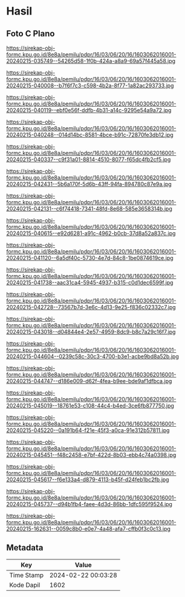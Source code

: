 # Hasil

## Foto C Plano

https://sirekap-obj-formc.kpu.go.id/8e8a/pemilu/pdpr/16/03/06/20/16/1603062016001-20240215-035749--54265d58-1f0b-424a-a8a9-69a57f445a58.jpg

https://sirekap-obj-formc.kpu.go.id/8e8a/pemilu/pdpr/16/03/06/20/16/1603062016001-20240215-040008--b7f6f7c3-c598-4b2a-8f77-1a82ac293733.jpg

https://sirekap-obj-formc.kpu.go.id/8e8a/pemilu/pdpr/16/03/06/20/16/1603062016001-20240215-040119--ebf0e56f-ddfb-4b31-a14c-9295e54a9a72.jpg

https://sirekap-obj-formc.kpu.go.id/8e8a/pemilu/pdpr/16/03/06/20/16/1603062016001-20240215-040248--014d14bc-8581-4bce-b91c-72870fe3db12.jpg

https://sirekap-obj-formc.kpu.go.id/8e8a/pemilu/pdpr/16/03/06/20/16/1603062016001-20240215-040337--c9f31a01-8814-4510-8077-f65dc4fb2cf5.jpg

https://sirekap-obj-formc.kpu.go.id/8e8a/pemilu/pdpr/16/03/06/20/16/1603062016001-20240215-042431--5b6a170f-5d6b-43ff-94fa-894780c87e9a.jpg

https://sirekap-obj-formc.kpu.go.id/8e8a/pemilu/pdpr/16/03/06/20/16/1603062016001-20240215-042131--c6f74418-7341-48fd-8e68-585e3658314b.jpg

https://sirekap-obj-formc.kpu.go.id/8e8a/pemilu/pdpr/16/03/06/20/16/1603062016001-20240215-040615--e92d6281-a91c-4962-b0cb-37d8a52a837c.jpg

https://sirekap-obj-formc.kpu.go.id/8e8a/pemilu/pdpr/16/03/06/20/16/1603062016001-20240215-041120--6a5df40c-5730-4e7d-84c8-1be0874619ce.jpg

https://sirekap-obj-formc.kpu.go.id/8e8a/pemilu/pdpr/16/03/06/20/16/1603062016001-20240215-041738--aac31ca4-5945-4937-b315-c0d1dec6599f.jpg

https://sirekap-obj-formc.kpu.go.id/8e8a/pemilu/pdpr/16/03/06/20/16/1603062016001-20240215-042728--73567b7d-3e6c-4d13-9e25-f836c02332c7.jpg

https://sirekap-obj-formc.kpu.go.id/8e8a/pemilu/pdpr/16/03/06/20/16/1603062016001-20240215-043018--d04844e4-2e57-4959-8dc9-b8c7a29c16f7.jpg

https://sirekap-obj-formc.kpu.go.id/8e8a/pemilu/pdpr/16/03/06/20/16/1603062016001-20240215-044604--0239c58c-30c3-4700-b3e1-acbe9bd8a52b.jpg

https://sirekap-obj-formc.kpu.go.id/8e8a/pemilu/pdpr/16/03/06/20/16/1603062016001-20240215-044747--d186e009-d62f-4fea-b9ee-bde9af1dfbca.jpg

https://sirekap-obj-formc.kpu.go.id/8e8a/pemilu/pdpr/16/03/06/20/16/1603062016001-20240215-045019--18761e53-c108-44c4-b4ed-3ce6fb877750.jpg

https://sirekap-obj-formc.kpu.go.id/8e8a/pemilu/pdpr/16/03/06/20/16/1603062016001-20240215-045220--0a191b64-f21e-45f3-a0ca-91e312b57811.jpg

https://sirekap-obj-formc.kpu.go.id/8e8a/pemilu/pdpr/16/03/06/20/16/1603062016001-20240215-045451--f48c2458-e7bf-422d-8b03-ebb4c74a0398.jpg

https://sirekap-obj-formc.kpu.go.id/8e8a/pemilu/pdpr/16/03/06/20/16/1603062016001-20240215-045617--f6e133a4-d879-4113-b45f-d24feb1bc2fb.jpg

https://sirekap-obj-formc.kpu.go.id/8e8a/pemilu/pdpr/16/03/06/20/16/1603062016001-20240215-045737--d94b1fb4-faee-4d3d-86bb-1dfc595f9524.jpg

https://sirekap-obj-formc.kpu.go.id/8e8a/pemilu/pdpr/16/03/06/20/16/1603062016001-20240215-162631--0059c8b0-e0e7-4a48-afa7-cffb0f3c0c13.jpg


## Metadata

| Key        | Value               |
| ---------- | ------------------- |
| Time Stamp | 2024-02-22 00:03:28 |
| Kode Dapil | 1602                |



